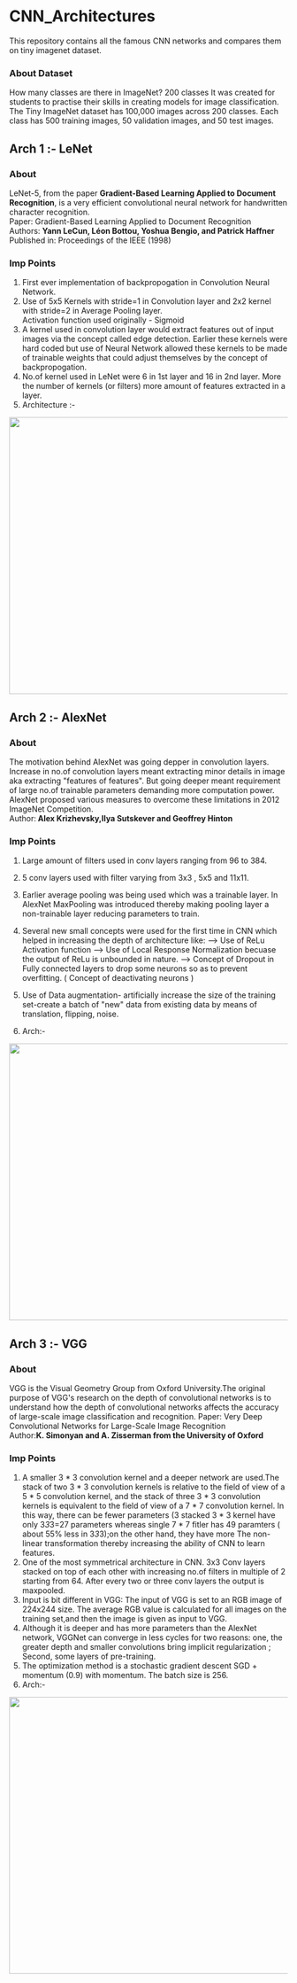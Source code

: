 # CNN_Architectures
This repository contains all the famous CNN networks and compares them on tiny imagenet dataset. 

### About Dataset
How many classes are there in ImageNet?
200 classes
It was created for students to practise their skills in creating models for image classification. The Tiny ImageNet dataset has 100,000 images across 200 classes. Each class has 500 training images, 50 validation images, and 50 test images.

## Arch 1 :- LeNet 
### About 
LeNet-5, from the paper <b>Gradient-Based Learning Applied to Document Recognition</b>, is a very efficient convolutional neural network for handwritten character recognition. <br>
Paper: Gradient-Based Learning Applied to Document Recognition <br>
Authors: <b>Yann LeCun, Léon Bottou, Yoshua Bengio, and Patrick Haffner</b> <br>
Published in: Proceedings of the IEEE (1998) <br> 

### Imp Points 
1) First ever implementation of backpropogation in Convolution Neural Network. 
2) Use of 5x5 Kernels with stride=1 in Convolution layer and 2x2 kernel with stride=2 in Average Pooling layer. <br> 
   Activation function used originally - Sigmoid 
3) A kernel used in convolution layer would extract features out of input images via the concept called edge detection. Earlier these kernels were hard coded but use of Neural Network allowed these kernels to be made of trainable weights that could adjust themselves by the concept of backpropogation. 
4) No.of kernel used in LeNet were 6 in 1st layer and 16 in 2nd layer. More the number of kernels (or filters) more amount of features extracted in a layer.
5) Architecture :- 
<img src="" width="1000px" height="500px">

## Arch 2 :- AlexNet
### About 
The motivation behind AlexNet was going depper in convolution layers. Increase in no.of convolution layers meant extracting minor details in image aka extracting "features of features". But going deeper meant requirement of large no.of trainable parameters demanding more computation power. AlexNet proposed various measures to overcome these limitations in 2012 ImageNet Competition. <br> 
Author:<b> Alex Krizhevsky,Ilya Sutskever and Geoffrey Hinton</b> <br>

### Imp Points 
1) Large amount of filters used in conv layers ranging from 96 to 384.
2) 5 conv layers used with filter varying from 3x3 , 5x5 and 11x11. 
3) Earlier average pooling was being used which was a trainable layer. In AlexNet MaxPooling was introduced thereby making pooling layer a non-trainable layer reducing parameters to train. 
4) Several new small concepts were used for the first time in CNN which helped in increasing the depth of architecture like:
      --> Use of ReLu Activation function
      --> Use of Local Response Normalization becuase the output of ReLu is unbounded in nature.
      --> Concept of Dropout in Fully connected layers  to drop some neurons so as to prevent overfitting. ( Concept of deactivating neurons ) 
      
5) Use of Data augmentation- artificially increase the size of the training set-create a batch of "new" data from existing data by means of translation, flipping, noise.

6) Arch:-
<img src="" width="1000px" height="500px">

## Arch 3 :- VGG
### About 
VGG is the Visual Geometry Group from Oxford University.The original purpose of VGG's research on the depth of convolutional networks is to understand how the depth of convolutional networks affects the accuracy of large-scale image classification and recognition. 
Paper: Very Deep Convolutional Networks for Large-Scale Image Recognition <br> 
Author:<b>K. Simonyan and A. Zisserman from the University of Oxford</b> <br>

### Imp Points 
1) A smaller 3 * 3 convolution kernel and a deeper network are used.The stack of two 3 * 3 convolution kernels is relative to the field of view of a 5 * 5 convolution kernel, and the stack of three 3 * 3 convolution kernels is equivalent to the field of view of a 7 * 7 convolution kernel. In this way, there can be fewer parameters (3 stacked 3 * 3 kernel have only 3*3*3=27 parameters whereas single 7 * 7 fitler has 49 paramters ( about 55% less in 3*3*3);on the other hand, they have more The non-linear transformation thereby increasing the ability of CNN to learn features.
2) One of the most symmetrical architecture in CNN. 3x3 Conv layers stacked on top of each other with increasing no.of filters in multiple of 2 starting from 64. After every two or three conv layers the output is maxpooled. 
3) Input is bit different in VGG: The input of VGG is set to an RGB image of 224x244 size. The average RGB value is calculated for all images on the training set,and then the image is given as input to VGG.
4) Although it is deeper and has more parameters than the AlexNet network, VGGNet can converge in less cycles for two reasons: one, the greater depth and smaller convolutions bring implicit regularization ; Second, some layers of pre-training.
5) The optimization method is a stochastic gradient descent SGD + momentum (0.9) with momentum. The batch size is 256.
6) Arch:-
<img src="" width="1000px" height="500px">
